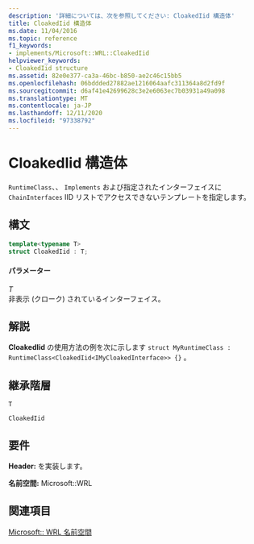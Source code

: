 ```yaml
---
description: '詳細については、次を参照してください: CloakedIid 構造体'
title: CloakedIid 構造体
ms.date: 11/04/2016
ms.topic: reference
f1_keywords:
- implements/Microsoft::WRL::CloakedIid
helpviewer_keywords:
- CloakedIid structure
ms.assetid: 82e0e377-ca3a-46bc-b850-ae2c46c15bb5
ms.openlocfilehash: 06bddded27882ae1216064aafc311364a8d2fd9f
ms.sourcegitcommit: d6af41e42699628c3e2e6063ec7b03931a49a098
ms.translationtype: MT
ms.contentlocale: ja-JP
ms.lasthandoff: 12/11/2020
ms.locfileid: "97338792"
---
```

# <a name="cloakediid-structure"></a>CloakedIid 構造体

`RuntimeClass`、、 `Implements` および指定されたインターフェイスに `ChainInterfaces` IID リストでアクセスできないテンプレートを指定します。

## <a name="syntax"></a>構文

```cpp
template<typename T>
struct CloakedIid : T;
```

#### <a name="parameters"></a>パラメーター

*T*<br/>
非表示 (クローク) されているインターフェイス。

## <a name="remarks"></a>解説

**CloakedIid** の使用方法の例を次に示します `struct MyRuntimeClass : RuntimeClass<CloakedIid<IMyCloakedInterface>> {}` 。

## <a name="inheritance-hierarchy"></a>継承階層

`T`

`CloakedIid`

## <a name="requirements"></a>要件

**Header:** を実装します。

**名前空間:** Microsoft::WRL

## <a name="see-also"></a>関連項目

[Microsoft:: WRL 名前空間](microsoft-wrl-namespace.md)
